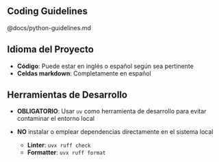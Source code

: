 ## Coding Guidelines
@docs/python-guidelines.md

## Idioma del Proyecto
- **Código**: Puede estar en inglés o español según sea pertinente
- **Celdas markdown**: Completamente en español
## Herramientas de Desarrollo
- **OBLIGATORIO**: Usar `uv` como herramienta de desarrollo para evitar contaminar el entorno local
- **NO** instalar o emplear dependencias directamente en el sistema local

  - **Linter**: `uvx ruff check`
  - **Formatter**: `uvx ruff format`
